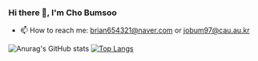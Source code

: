 ### Hi there 👋, I'm Cho Bumsoo

- 📫 How to reach me: brian654321@naver.com or jobum97@cau.au.kr

![Anurag's GitHub stats](https://github-readme-stats.vercel.app/api?username=jobum97&count_private=true)
[![Top Langs](https://github-readme-stats.vercel.app/api/top-langs/?username=jobum97&layout=compact)](https://github.com/anuraghazra/github-readme-stats)
